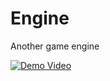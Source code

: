 # Engine
Another game engine

[![Demo Video](https://img.youtube.com/vi/KETwM3-z2Z4/0.jpg)](https://www.youtube.com/watch?v=KETwM3-z2Z4)

